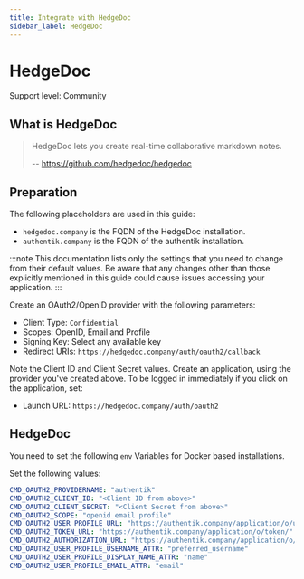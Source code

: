 ```yaml
---
title: Integrate with HedgeDoc
sidebar_label: HedgeDoc
---
```


# HedgeDoc

<span class="badge badge--secondary">Support level: Community</span>

## What is HedgeDoc

> HedgeDoc lets you create real-time collaborative markdown notes.
>
> -- https://github.com/hedgedoc/hedgedoc

## Preparation

The following placeholders are used in this guide:

- `hedgedoc.company` is the FQDN of the HedgeDoc installation.
- `authentik.company` is the FQDN of the authentik installation.

:::note
This documentation lists only the settings that you need to change from their default values. Be aware that any changes other than those explicitly mentioned in this guide could cause issues accessing your application.
:::

Create an OAuth2/OpenID provider with the following parameters:

- Client Type: `Confidential`
- Scopes: OpenID, Email and Profile
- Signing Key: Select any available key
- Redirect URIs: `https://hedgedoc.company/auth/oauth2/callback`

Note the Client ID and Client Secret values. Create an application, using the provider you've created above.
To be logged in immediately if you click on the application, set:

- Launch URL: `https://hedgedoc.company/auth/oauth2`

## HedgeDoc

You need to set the following `env` Variables for Docker based installations.

Set the following values:

```yaml
CMD_OAUTH2_PROVIDERNAME: "authentik"
CMD_OAUTH2_CLIENT_ID: "<Client ID from above>"
CMD_OAUTH2_CLIENT_SECRET: "<Client Secret from above>"
CMD_OAUTH2_SCOPE: "openid email profile"
CMD_OAUTH2_USER_PROFILE_URL: "https://authentik.company/application/o/userinfo/"
CMD_OAUTH2_TOKEN_URL: "https://authentik.company/application/o/token/"
CMD_OAUTH2_AUTHORIZATION_URL: "https://authentik.company/application/o/authorize/"
CMD_OAUTH2_USER_PROFILE_USERNAME_ATTR: "preferred_username"
CMD_OAUTH2_USER_PROFILE_DISPLAY_NAME_ATTR: "name"
CMD_OAUTH2_USER_PROFILE_EMAIL_ATTR: "email"
```
